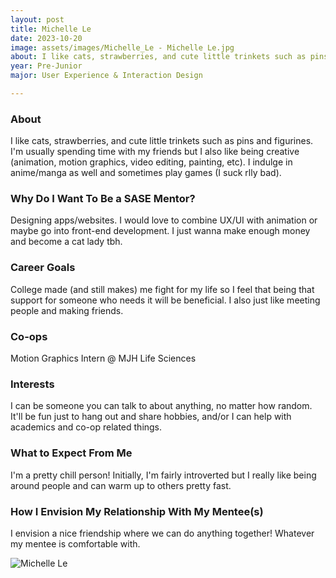 ```yaml
---
layout: post
title: Michelle Le 
date: 2023-10-20
image: assets/images/Michelle_Le - Michelle Le.jpg
about: I like cats, strawberries, and cute little trinkets such as pins and figurines. I'm usually spending time with my friends but I also like being creative (animation, motion graphics, video editing, painting, etc). I indulge in anime/manga as well and sometimes play games (I suck rlly bad). 
year: Pre-Junior
major: User Experience & Interaction Design

---
```


### About

I like cats, strawberries, and cute little trinkets such as pins and figurines. I'm usually spending time with my friends but I also like being creative (animation, motion graphics, video editing, painting, etc). I indulge in anime/manga as well and sometimes play games (I suck rlly bad). 

### Why Do I Want To Be a SASE Mentor?

Designing apps/websites. I would love to combine UX/UI with animation or maybe go into front-end development. I just wanna make enough money and become a cat lady tbh.

### Career Goals

College made (and still makes) me fight for my life so I feel that being that support for someone who needs it will be beneficial. I also just like meeting people and making friends. 

### Co-ops

Motion Graphics Intern @ MJH Life Sciences

### Interests

I can be someone you can talk to about anything, no matter how random. It'll be fun just to hang out and share hobbies, and/or I can help with academics and co-op related things.

### What to Expect From Me

I'm a pretty chill person! Initially, I'm fairly introverted but I really like being around people and can warm up to others pretty fast.

### How I Envision My Relationship With My Mentee(s) 

I envision a nice friendship where we can do anything together! Whatever my mentee is comfortable with. 

<div class="text-center my-5">
    <img src="https://sase-drexel.github.io/mentorship-2023/assets/images/Michelle_Le - Michelle Le.jpg" alt="Michelle Le" class="rounded post-img" />
</div>

